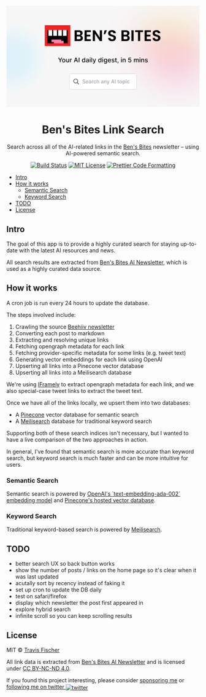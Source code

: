 <a href="https://search.bensbites.co">
  <img alt="Ben's Bites" src="/public/social.jpg">
</a>

<h1 align="center">Ben's Bites Link Search</h1>

<p align="center">
  Search across all of the AI-related links in the <a href="https://www.bensbites.co">Ben's Bites</a> newsletter – using AI-powered semantic search.
</p>

<p align="center">
  <a href="https://github.com/transitive-bullshit/bens-bites-ai-search/actions/workflows/test.yml"><img alt="Build Status" src="https://github.com/transitive-bullshit/bens-bites-ai-search/actions/workflows/test.yml/badge.svg" /></a>
  <a href="https://github.com/transitive-bullshit/bens-bites-ai-search/blob/main/license"><img alt="MIT License" src="https://img.shields.io/badge/license-MIT-blue" /></a>
  <a href="https://prettier.io"><img alt="Prettier Code Formatting" src="https://img.shields.io/badge/code_style-prettier-brightgreen.svg" /></a>
</p>

- [Intro](#intro)
- [How it works](#how-it-works)
  - [Semantic Search](#semantic-search)
  - [Keyword Search](#keyword-search)
- [TODO](#todo)
- [License](#license)

## Intro

The goal of this app is to provide a highly curated search for staying up-to-date with the latest AI resources and news.

All search results are extracted from [Ben's Bites AI Newsletter](https://www.bensbites.co/), which is used as a highly curated data source.

## How it works

A cron job is run every 24 hours to update the database.

The steps involved include:

1. Crawling the source [Beehiiv newsletter](https://www.bensbites.co/)
2. Converting each post to markdown
3. Extracting and resolving unique links
4. Fetching opengraph metadata for each link
5. Fetching provider-specific metadata for some links (e.g. tweet text)
6. Generating vector embeddings for each link using OpenAI
7. Upserting all links into a Pinecone vector database
8. Upserting all links into a Meilisearch database

We're using [IFramely](https://iframely.com/) to extract opengraph metadata for each link, and we also special-case tweet links to extract the tweet text.

Once we have all of the links locally, we upsert them into two databases:

- A [Pinecone](https://www.pinecone.io/) vector database for semantic search
- A [Meilisearch](https://www.meilisearch.com/) database for traditional keyword search

Supporting both of these search indices isn't necessary, but I wanted to have a live comparison of the two approaches in action.

In general, I've found that semantic search is more accurate than keyword search, but keyword search is much faster and can be more intuitive for users.

### Semantic Search

Semantic search is powered by [OpenAI's \`text-embedding-ada-002\` embedding model](https://platform.openai.com/docs/guides/embeddings/) and [Pinecone's hosted vector database](https://www.pinecone.io/).

### Keyword Search

Traditional keyword-based search is powered by [Meilisearch](https://www.meilisearch.com/).

## TODO

- better search UX so back button works
- show the number of posts / links on the home page so it's clear when it was last updated
- acutally sort by recency instead of faking it
- set up cron to update the DB daily
- test on safari/firefox
- display which newsletter the post first appeared in
- explore hybrid search
- infinite scroll so you can keep scrolling results

## License

MIT © [Travis Fischer](https://transitivebullsh.it)

All link data is extracted from [Ben's Bites AI Newsletter](https://www.bensbites.co/) and is licensed under [CC BY-NC-ND 4.0](https://creativecommons.org/licenses/by-nc-nd/4.0/).

If you found this project interesting, please consider [sponsoring me](https://github.com/sponsors/transitive-bullshit) or <a href="https://twitter.com/transitive_bs">following me on twitter <img src="https://storage.googleapis.com/saasify-assets/twitter-logo.svg" alt="twitter" height="24px" align="center"></a>
